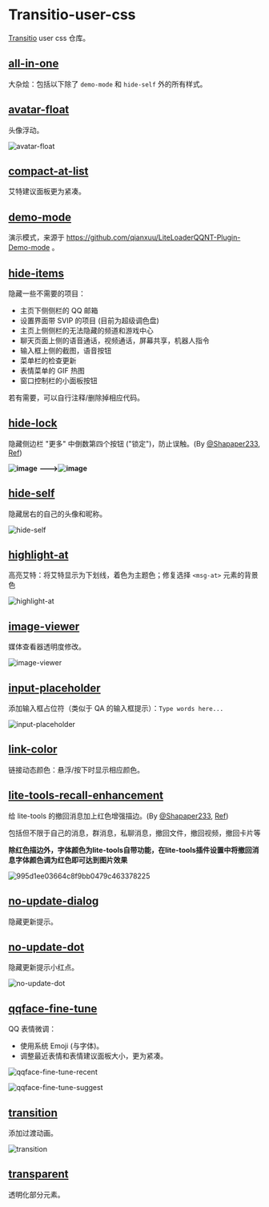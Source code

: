 # Transitio-user-css

[Transitio](https://github.com/PRO-2684/transitio) user css 仓库。

## [all-in-one](./all-in-one.css)

大杂烩：包括以下除了 `demo-mode` 和 `hide-self` 外的所有样式。

## [avatar-float](./avatar-float.css)

头像浮动。

![avatar-float](./images/avatar-float.jpg)

## [compact-at-list](./compact-at-list.css)

艾特建议面板更为紧凑。

## [demo-mode](./demo-mode.css)

演示模式，来源于 https://github.com/qianxuu/LiteLoaderQQNT-Plugin-Demo-mode 。

## [hide-items](./hide-items.css)

隐藏一些不需要的项目：

- 主页下侧侧栏的 QQ 邮箱
- 设置界面带 SVIP 的项目 (目前为超级调色盘)
- 主页上侧侧栏的无法隐藏的频道和游戏中心
- 聊天页面上侧的语音通话，视频通话，屏幕共享，机器人指令
- 输入框上侧的截图，语音按钮
- 菜单栏的检查更新
- 表情菜单的 GIF 热图
- 窗口控制栏的小面板按钮

若有需要，可以自行注释/删除掉相应代码。

## [hide-lock](./hide-lock.css)

隐藏侧边栏 "更多" 中倒数第四个按钮 ("锁定")，防止误触。(By [@Shapaper233](https://github.com/Shapaper233), [Ref](https://github.com/PRO-2684/transitio/issues/4#issuecomment-2119115010))

**![image](https://github.com/PRO-2684/Transitio-user-css/assets/157946924/67a35135-69ce-461b-9b41-348a1cbd3b4e)**
**--->![image](https://github.com/PRO-2684/Transitio-user-css/assets/157946924/d00a405c-b556-4c37-a9e1-1f1aede8f7d7)**

## [hide-self](./hide-self.css)

隐藏居右的自己的头像和昵称。

![hide-self](./images/hide-self.jpg)

## [highlight-at](./highlight-at.css)

高亮艾特：将艾特显示为下划线，着色为主题色；修复选择 `<msg-at>` 元素的背景色

![highlight-at](./images/highlight-at.jpg)

## [image-viewer](./image-viewer.css)

媒体查看器透明度修改。

![image-viewer](./images/image-viewer.jpg)

## [input-placeholder](./input-placeholder.css)

添加输入框占位符（类似于 QA 的输入框提示）：`Type words here...`

![input-placeholder](./images/input-placeholder.jpg)

## [link-color](./link-color.css)

链接动态颜色：悬浮/按下时显示相应颜色。

## [lite-tools-recall-enhancement](./lite-tools-recall-enhancement.css)

给 lite-tools 的撤回消息加上红色增强描边。(By [@Shapaper233](https://github.com/Shapaper233), [Ref](https://github.com/PRO-2684/transitio/issues/4#issuecomment-2119115010))

包括但不限于自己的消息，群消息，私聊消息，撤回文件，撤回视频，撤回卡片等

**除红色描边外，字体颜色为lite-tools自带功能，在lite-tools插件设置中将撤回消息字体颜色调为红色即可达到图片效果**

![995d1ee03664c8f9bb0479c463378225](https://github.com/PRO-2684/Transitio-user-css/assets/157946924/22149ce4-261d-4b3a-ad78-b93709c320b2)


## [no-update-dialog](./no-update-dialog.css)

隐藏更新提示。

## [no-update-dot](./no-update-dot.css)

隐藏更新提示小红点。

![no-update-dot](./images/no-update-dot.jpg)

## [qqface-fine-tune](./qqface-fine-tune.css)

QQ 表情微调：

- 使用系统 Emoji (与字体)。
- 调整最近表情和表情建议面板大小，更为紧凑。

![qqface-fine-tune-recent](./images/qqface-fine-tune-recent.jpg)

![qqface-fine-tune-suggest](./images/qqface-fine-tune-suggest.jpg)

## [transition](./transition.css)

添加过渡动画。

![transition](./images/transition.gif)

## [transparent](./transparent.css)

透明化部分元素。
